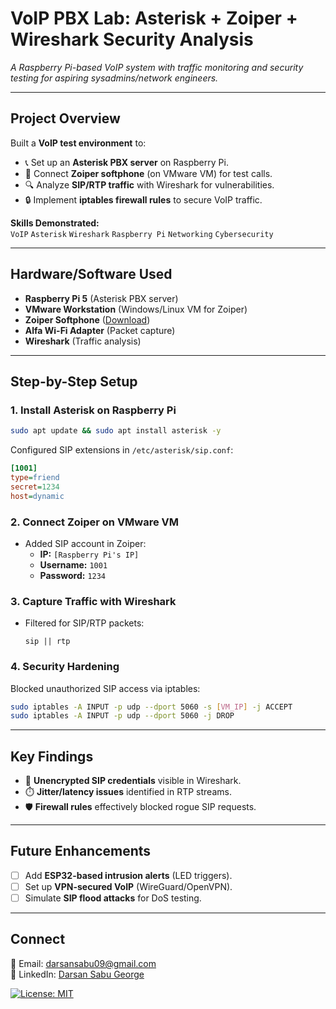 
# **VoIP PBX Lab: Asterisk + Zoiper + Wireshark Security Analysis**  
*A Raspberry Pi-based VoIP system with traffic monitoring and security testing for aspiring sysadmins/network engineers.*  

  

---

## **Project Overview**  
Built a **VoIP test environment** to:  
- 📞 Set up an **Asterisk PBX server** on Raspberry Pi.  
- 📱 Connect **Zoiper softphone** (on VMware VM) for test calls.  
- 🔍 Analyze **SIP/RTP traffic** with Wireshark for vulnerabilities.  
- 🔒 Implement **iptables firewall rules** to secure VoIP traffic.  

**Skills Demonstrated:**  
`VoIP` `Asterisk` `Wireshark` `Raspberry Pi` `Networking` `Cybersecurity`  

---

## **Hardware/Software Used**  
- **Raspberry Pi 5** (Asterisk PBX server)  
- **VMware Workstation** (Windows/Linux VM for Zoiper)  
- **Zoiper Softphone** ([Download](https://www.zoiper.com))  
- **Alfa Wi-Fi Adapter** (Packet capture)  
- **Wireshark** (Traffic analysis)  

---

## **Step-by-Step Setup**  
### 1. **Install Asterisk on Raspberry Pi**  
```bash
sudo apt update && sudo apt install asterisk -y
```  
Configured SIP extensions in `/etc/asterisk/sip.conf`:  
```ini
[1001]
type=friend
secret=1234
host=dynamic
```  

### 2. **Connect Zoiper on VMware VM**  
- Added SIP account in Zoiper:  
  - **IP:** `[Raspberry Pi's IP]`  
  - **Username:** `1001`  
  - **Password:** `1234`  

### 3. **Capture Traffic with Wireshark**  
- Filtered for SIP/RTP packets:  
  ```plaintext
  sip || rtp
  ```  


### 4. **Security Hardening**  
Blocked unauthorized SIP access via iptables:  
```bash
sudo iptables -A INPUT -p udp --dport 5060 -s [VM_IP] -j ACCEPT
sudo iptables -A INPUT -p udp --dport 5060 -j DROP
```  

---

## **Key Findings**  
- 🔎 **Unencrypted SIP credentials** visible in Wireshark.  
- ⏱️ **Jitter/latency issues** identified in RTP streams.  
- 🛡️ **Firewall rules** effectively blocked rogue SIP requests.  

---

## **Future Enhancements**  
- [ ] Add **ESP32-based intrusion alerts** (LED triggers).  
- [ ] Set up **VPN-secured VoIP** (WireGuard/OpenVPN).  
- [ ] Simulate **SIP flood attacks** for DoS testing.  

---

## **Connect**  
📧 Email: darsansabu09@gmail.com  
🔗 LinkedIn: [Darsan Sabu George](www.linkedin.com/in/darsan-sabu-george)  

[![License: MIT](https://img.shields.io/badge/License-MIT-blue.svg)](LICENSE)  
